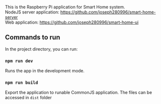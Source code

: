 This is the Raspberry Pi application for Smart Home system.</br>
NodeJS server application: https://github.com/joseph280996/smart-home-server</br>
Web application: https://github.com/joseph280996/smart-home-ui</br>

## Commands to run

In the project directory, you can run:

### `npm run dev`

Runs the app in the development mode.<br />

### `npm run build`

Export the application to runable CommonJS application. The files can be accessed in `dist` folder</br>